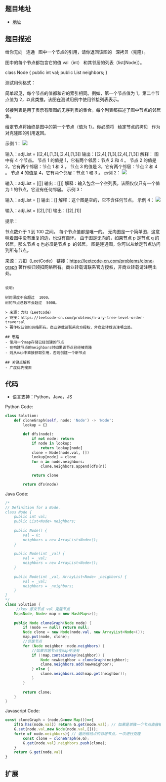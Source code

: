 ## 题目地址

- [地址](https://leetcode-cn.com/problems/clone-graph/)

## 题目描述

给你无向   连通   图中一个节点的引用，请你返回该图的   深拷贝（克隆）。

图中的每个节点都包含它的值 val（int） 和其邻居的列表（list[Node]）。

class Node {
public int val;
public List<Node> neighbors;
}

测试用例格式：

简单起见，每个节点的值都和它的索引相同。例如，第一个节点值为 1，第二个节点值为 2，以此类推。该图在测试用例中使用邻接列表表示。

邻接列表是用于表示有限图的无序列表的集合。每个列表都描述了图中节点的邻居集。

给定节点将始终是图中的第一个节点（值为 1）。你必须将   给定节点的拷贝   作为对克隆图的引用返回。

示例 1：
![](https://assets.leetcode.com/uploads/2019/11/04/133_clone_graph_question.png)

输入：adjList = [[2,4],[1,3],[2,4],[1,3]]
输出：[[2,4],[1,3],[2,4],[1,3]]
解释：
图中有 4 个节点。
节点 1 的值是 1，它有两个邻居：节点 2 和 4 。
节点 2 的值是 2，它有两个邻居：节点 1 和 3 。
节点 3 的值是 3，它有两个邻居：节点 2 和 4 。
节点 4 的值是 4，它有两个邻居：节点 1 和 3 。
示例 2：
![](https://assets.leetcode.com/uploads/2020/01/07/graph.png)

输入：adjList = [[]]
输出：[[]]
解释：输入包含一个空列表。该图仅仅只有一个值为 1 的节点，它没有任何邻居。
示例 3：

输入：adjList = []
输出：[]
解释：这个图是空的，它不含任何节点。
示例 4：
![](https://assets.leetcode.com/uploads/2020/01/07/graph-1.png)

输入：adjList = [[2],[1]]
输出：[[2],[1]]

提示：

节点数介于 1 到 100 之间。
每个节点值都是唯一的。
无向图是一个简单图，这意味着图中没有重复的边，也没有自环。
由于图是无向的，如果节点 p 是节点 q 的邻居，那么节点 q 也必须是节点 p  的邻居。
图是连通图，你可以从给定节点访问到所有节点。

来源：力扣（LeetCode）
链接：https://leetcode-cn.com/problems/clone-graph
著作权归领扣网络所有。商业转载请联系官方授权，非商业转载请注明出处。

```

说明:

树的深度不会超过  1000。
树的节点总数不会超过  5000。

> 来源：力扣（LeetCode）
> 链接：https://leetcode-cn.com/problems/n-ary-tree-level-order-traversal
> 著作权归领扣网络所有。商业转载请联系官方授权，非商业转载请注明出处。

## 思路
- 使用一个map存储已经创建的节点
- 在构建节点的neighbors时如果该节点已经被克隆
- 则从map中直接获取引用，否则创建一个新节点

## 关键点解析
- 广度优先搜索
```

## 代码

- 语言支持：Python，Java，JS

Python Code:

```python
class Solution:
    def cloneGraph(self, node: 'Node') -> 'Node':
        lookup = {}

        def dfs(node):
            if not node: return
            if node in lookup:
                return lookup[node]
            clone = Node(node.val, [])
            lookup[node] = clone
            for n in node.neighbors:
                clone.neighbors.append(dfs(n))

            return clone

        return dfs(node)
```

Java Code:

```java
/*
// Definition for a Node.
class Node {
    public int val;
    public List<Node> neighbors;
    
    public Node() {
        val = 0;
        neighbors = new ArrayList<Node>();
    }
    
    public Node(int _val) {
        val = _val;
        neighbors = new ArrayList<Node>();
    }
    
    public Node(int _val, ArrayList<Node> _neighbors) {
        val = _val;
        neighbors = _neighbors;
    }
}
*/
class Solution {
     //key 原来节点 val 克隆节点
    Map<Node, Node> map = new HashMap<>();
    
    public Node cloneGraph(Node node) {
        if (node == null) return null;   
        Node clone = new Node(node.val, new ArrayList<Node>());
        map.put(node, clone);
        //邻居节点
        for (Node neighbor :node.neighbors) {
            //如果邻居节点在map中没有
            if (!map.containsKey(neighbor)) {
                Node newNeighbor = cloneGraph(neighbor);
                clone.neighbors.add(newNeighbor);
            } else {
                clone.neighbors.add(map.get(neighbor));
            }
        }
        
        return clone;
    }
}
```

Javascript Code:

```js
const cloneGraph = (node,G=new Map())=>{
    if(G.has(node.val)) return G.get(node.val); // 如果是单独一个节点直接输出
    G.set(node.val,new Node(node.val,[])); 
    for(e of node.neighbors){ // 遍历根结点的邻居节点，一次进行克隆
        const clone = cloneGraph(e,G);
        G.get(node.val).neighbors.push(clone);
    }
    return G.get(node.val)
}
```

## 扩展
